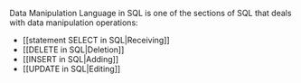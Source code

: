 Data Manipulation Language in SQL is one of the sections of SQL that deals with data manipulation operations:
- [[statement SELECT in SQL|Receiving]]
- [[DELETE in SQL|Deletion]]
- [[INSERT in SQL|Adding]]
- [[UPDATE in SQL|Editing]]